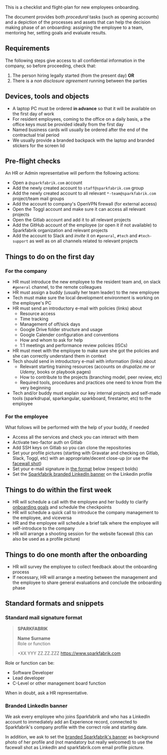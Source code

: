 This is a checklist and flight-plan for new employees onboarding.

The document provides both _procedural_ tasks (such as opening accounts) and a depiction of the processes and assets that can help the decision making phase of an onboarding: assigning the employee to a team, mentoring her, setting goals and evaluate results.

## Requirements

The following steps give access to all confidential information in the company, so before proceeding, check that:

1. The person hiring legally started (from the present day) **OR**
2. There is a _non disclosure agreement_ running between the parties

## Devices, tools and objects

* A laptop PC must be ordered **in advance** so that it will be available on the first day of work
* For resident employees, coming to the office on a daily basis, a the office keys must be provided ideally from the first day
* Named business cards will usually be ordered after the end of the contractual trial period
* We usually provide a branded backpack with the laptop and branded stickers for the screen lid

## Pre-flight checks

An HR or Admin representative will perform the following actions:

* Open a `@sparkfabrik.com` account
* Add the newly created account to `staff@sparkfabrik.com` group
* Add the newly created account to all relevant `*-team@sparkfabrik.com` project/team mail groups
* Add the account to company's OpenVPN firewall (for external access)
* Open the Toggl account and make sure it can access all relevant projects
* Open the Gitlab account and add it to all relevant projects
* Add the GitHub account of the employee (or open it if not available) to Sparkfabrik organization and relevant projects
* Add the account to Slack and _invite_ it on `#general`, `#tech` and `#tech-support` as well as on all channels related to relevant projects

## Things to do on the first day

### For the company

* HR must introduce the new employee to the resident team and, on slack `#general` channel, to the remote colleagues
* HR must assign a buddy (usually her team leader) to the new employee
* Tech must make sure the local development environment is working on the employee's PC
* HR must send an introductory e-mail with policies (links) about
  * Resource access
  * Time tracking
  * Management of off/sick days
  * Google Drive folder structure and usage
  * Google Calender configuration and conventions
  * How and whom to ask for help
  * 1:1 meetings and performance review policies (ISCs)
* HR must meet with the employee to make sure she got the policies and she can correctly understand them in context
* Tech should send in introductory e-mail with information (links) about
  * Relevant starting training resources (accounts on _drupalize.me_ or _Udemy_, books or playbook pages)
  * How to contribute to the projects (branching model, peer review, etc)
  * Required tools, procedures and practices one need to know from the very beginning
* Tech and/or buddy must explain our key internal projects and self-made tools (sparkdrupal, sparkangular, sparkboard, firestarter, etc) to the employee

### For the employee

What follows will be performed with the help of your buddy, if needed

* Access all the services and check you can interact with them
* Activate two-factor auth on Gitlab
* Add SSH keys on Gitlab so you can clone the repositories
* Set your profile pictures (starting with Gravatar and checking on Gitlab, Slack, Toggl, etc) with an appropriate/decent close-up (or use the [facewall shot](#facewall-shot))
* Set your e-mail signature in [the format](#Standard-mail-signature-format) below (respect bolds)
* Set the [Sparkfabrik branded LinkedIn banner](#LinkedIn-brand-guidelines) on the Linkedin profile

## Things to do within the first week

* HR will schedule a call with the employee and her buddy to clarify [onboarding goals](/guides/an-effective-onboarding-structure) and schedule the checkpoints
* HR will schedule a quick call to introduce the company management to the employee, and viceversa
* HR and the employee will schedule a brief talk where the employee will self-introduce to the company
* <a name="facewall-shot"></a>HR will arrange a shooting session for the website facewall (this can also be used as a profile picture)

## Things to do one month after the onboarding

* HR will survey the employee to collect feedback about the onboarding process
* If necessary, HR will arrange a meeting between the management and the employee to share general evaluations and conclude the onboarding phase

## Standard formats and snippets

### Standard mail signature format

> **SPARKFABRIK**
>
> **Name Surname**  
> Role or function
>
> +XX YYY ZZ.ZZ.ZZZ
> https://www.sparkfabrik.com

Role or function can be:

* Software Developer
* Lead developer
* C-Level or other management board function

When in doubt, ask a HR representative.

### Branded LinkedIn banner

We ask every employee who joins Sparkfabrik and who has a LinkedIn account to immediately add an Experience record, connected to Sparkfabrik's company profile with the correct role and starting date.

In addition, we ask to set the [branded Sparkfabrik's banner](/downloads/spark_linkedin_cover.png) as background photo of her profile and (not mandatory but really welcomed) to use the facewall shot as LinkedIn and sparkfabrik.com email profile picture.

